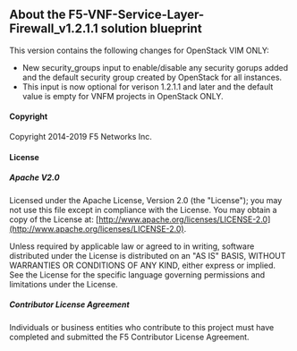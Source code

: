 ## About the F5-VNF-Service-Layer-Firewall_v1.2.1.1 solution blueprint
This version contains the following changes for OpenStack VIM ONLY:

* New security_groups input to enable/disable any security gorups added and the default security group created by OpenStack for all instances.
* This input is now optional for verison 1.2.1.1 and later and the default value is empty for VNFM projects in OpenStack ONLY. 

#### Copyright
Copyright 2014-2019 F5 Networks Inc.

#### License

##### Apache V2.0 
Licensed under the Apache License, Version 2.0 (the "License"); you may not use this file except in compliance with the License. You may obtain a copy of the License at: [http://www.apache.org/licenses/LICENSE-2.0](http://www.apache.org/licenses/LICENSE-2.0).

Unless required by applicable law or agreed to in writing, software distributed under the License is distributed on an "AS IS" BASIS, WITHOUT WARRANTIES OR CONDITIONS OF ANY KIND, either express or implied. See the License for the specific language governing permissions and limitations under the License.

##### Contributor License Agreement
Individuals or business entities who contribute to this project must have completed and submitted the F5 Contributor License Agreement.
